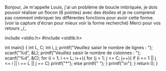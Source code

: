 Bonjour,
Je m'appelle Louis, j'ai un problème de boucle imbriquée, je dois pouvoir réaliser un flocon (6 pointes) avec des étoiles et je ne comprend pas comment imbriquer les différentes fonctions pour avoir cette forme. (voir la capture d'écran pour mieux voir la forme recherché)
Merci pour vos retours _/\_

include <stdio.h>
#include <stdlib.h>

int main()
{
    int L, C;
    int i, j;
    printf("Veuillez saisir le nombre de lignes : ");
    scanf("%d", &L);
    printf("Veuillez saisir le nombre de colonnes : ");
    scanf("%d", &C);
    for (i = 1; i <= L; i++){
        for (j = 1; j <= C; j++){
            if (i == 1 || j <= i || i == L || j == C)
                printf("*");
            else
                printf(" ");
        }
    printf("\n");
    }
    return 0;
}
